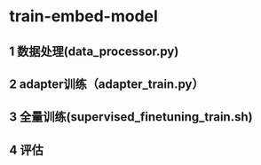 # train-embed-model

## 1 数据处理(data_processor.py)

## 2 adapter训练（adapter_train.py）

## 3 全量训练(supervised_finetuning_train.sh)

## 4 评估

